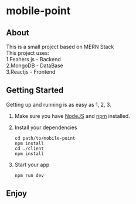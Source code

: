 # mobile-point

>

## About

This is a small project based on MERN Stack\
This project uses:\
1.Feahers js - Backend\
2.MongoDB - DataBase\
3.Reactjs - Frontend

## Getting Started

Getting up and running is as easy as 1, 2, 3.

1. Make sure you have [NodeJS](https://nodejs.org/) and [npm](https://www.npmjs.com/) installed.
2. Install your dependencies

   ```
   cd path/to/mobile-point
   npm install
   cd ./client
   npm install
   ```

3. Start your app

   ```
   npm run dev

   ```

## Enjoy
